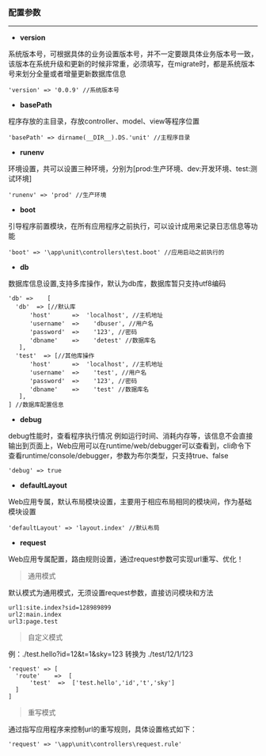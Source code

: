 ### 配置参数

---

* **version**

系统版本号，可根据具体的业务设置版本号，并不一定要跟具体业务版本号一致，该版本在系统升级和更新的时候非常重，必须填写，在migrate时，都是系统版本号来划分全量或者增量更新数据库信息

```
'version' => '0.0.9' //系统版本号
```

* **basePath**

程序存放的主目录，存放controller、model、view等程序位置

```
'basePath' => dirname(__DIR__).DS.'unit' //主程序目录
```

* **runenv**

环境设置，共可以设置三种环境，分别为\[prod:生产环境、dev:开发环境、test:测试环境\]

```
'runenv' => 'prod' //生产环境
```

* **boot**

引导程序前置模块，在所有应用程序之前执行，可以设计成用来记录日志信息等功能

```
'boot' => '\app\unit\controllers\test.boot' //应用启动之前执行的
```

* **db**

数据库信息设置,支持多库操作，默认为db库，数据库暂只支持utf8编码

```
'db' =>    [
  'db'  => [//默认库
      'host'      =>  'localhost', //主机地址
      'username'  =>    'dbuser', //用户名
      'password'  =>    '123', //密码
      'dbname'    =>    'detest' //数据库名
   ],
  'test'  => [//其他库操作
      'host'      =>  'localhost', //主机地址
      'username'  =>    'test', //用户名
      'password'  =>    '123', //密码
      'dbname'    =>    'test' //数据库名
   ],
] //数据库配置信息
```

* **debug**

debug性能时，查看程序执行情况 例如运行时间、消耗内存等，该信息不会直接输出到页面上，Web应用可以在runtime/web/debugger可以查看到，cli命令下查看runtime/console/debugger，参数为布尔类型，只支持true、false

```
'debug' => true
```

* **defaultLayout**

Web应用专属，默认布局模块设置，主要用于相应布局相同的模块间，作为基础模块设置

```
'defaultLayout' => 'layout.index' //默认布局
```

* **request**

Web应用专属配置，路由规则设置，通过request参数可实现url重写、优化！

> 通用模式

默认模式为通用模式，无须设置request参数，直接访问模块和方法

```
url1:site.index?sid=128989899
url2:main.index
url3:page.test
```

> 自定义模式

例：./test.hello?id=12&t=1&sky=123 转换为 ./test/12/1/123

```
'request' => [
  'route'    =>  [
      'test'  =>  ['test.hello','id','t','sky']
  ]
]
```

> 重写模式

通过指写应用程序来控制url的重写规则，具体设置格式如下：

```
'request' => '\app\unit\controllers\request.rule'
```



